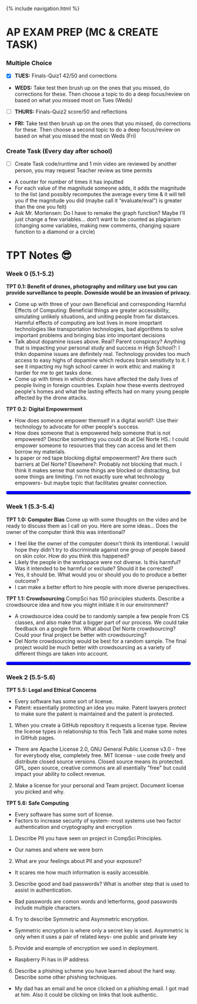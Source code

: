{% include navigation.html %}
# AP EXAM PREP (MC & CREATE TASK)
### Multiple Choice
- [x] **TUES:** Finals-Quiz1 42/50 and corrections
- **WEDS:** Take test then brush up on the ones that you missed, do corrections for these. Then choose a topic to do a deep focus/review on based on what you missed most on Tues (Weds)
- [ ] **THURS:** Finals-Quiz2 score/50 and reflections
- **FRI:** Take test then brush up on the ones that you missed, do corrections for these. Then choose a second topic to do a deep focus/review on based on what you missed the most on Weds (Fri)

### Create Task (Every day after school)
- [ ] Create Task code/runtime and 1 min video are reviewed by another person, you may request Teacher review as time permits
- A counter for number of times it has inputted
- For each value of the magnitude someone adds, it adds the magnitude to the list (and possibly recomputes the average every time & it will tell you if the magnitude you did (maybe call it “evaluate/eval”) is greater than the one you felt)
- Ask Mr. Mortensen: Do I have to remake the graph function? Maybe I’ll just change a few variables… don’t want to be counted as plagiarism (changing some variables, making new comments, changing square function to a diamond or a circle)

# TPT Notes 😎
### Week 0 (5.1-5.2)
**TPT 0.1: Benefit of drones, photography and military use but you can provide surveillance to people. Downside would be an invasion of privacy.**
- Come up with three of your own Beneficial and corresponding Harmful Effects of Computing: Beneficial things are greater accessibility, simulating unlikely situations, and uniting people from far distances. Harmful effects of computing are lost lives in more imoprtant technologies like transportation technologies, bad algorithms to solve important problems and bringing bias into important decisions
- Talk about dopamine issues above. Real? Parent conspiracy? Anything that is impacting your personal study and success in High School?: I thikn dopamine issues are definitely real. Technology provides too much access to easy highs of dopamine which reduces brain sensitivity to it. I see it impacting my high school career in work ethic and making it harder for me to get tasks done.
- Come up with times in which drones have affected the daily lives of people living in foreign countries. Explain how these events destroyed people's homes and what the lasting effects had on many young people affected by the drone attacks.

**TPT 0.2: Digital Empowerment**
- How does someone empower themself in a digital world?: Use their technology to advocate for other people's success.
- How does someone that is empowered help someone that is not empowered? Describe something you could do at Del Norte HS.: I could empower someone to resources that they can access and let them borrow my materials.
- Is paper or red tape blocking digital empowerment? Are there such barriers at Del Norte? Elsewhere?: Probably not blocking that much. I think it makes sense that some things are blocked or distracting, but some things are limiting. I'm not exactly sure what technology empowers- but maybe topic that facilitates greater connection.

<hr style="  border-top: 8px solid blue;
  border-radius: 5px;">
  
### Week 1 (5.3-5.4)
**TPT 1.0: Computer Bias**
Come up with some thoughts on the video and be ready to discuss them as I call on you. Here are some ideas...
Does the owner of the computer think this was intentional?
- I feel like the owner of the computer doesn't think its intentional. I would hope they didn't try to discriminate against one group of people based on skin color.
How do you think this happened?
- Likely the people in the workspace were not diverse.
Is this harmful? Was it intended to be harmful or exclude?
Should it be corrected?
- Yes, it should be.
What would you or should you do to produce a better outcome?
- I can make a better effort to hire people with more diverse perspectives.

**TPT 1.1: Crowdsourcing**
CompSci has 150 principles students. Describe a crowdsource idea and how you might initiate it in our environment?
- A crowdsource idea could be to randomly sample a few people from CS classes, and also make that a bigger part of our process. We could take feedback on a google form.
What about Del Norte crowdsourcing? Could your final project be better with crowdsourcing?
- Del Norte crowdsourcing would be best for a random sample. The final project would be much better with crowdsourcing as a variety of different things are taken into account.

<hr style="  border-top: 8px solid blue;
  border-radius: 5px;">
  
### Week 2 (5.5-5.6)
**TPT 5.5: Legal and Ethical Concerns**
- Every software has some sort of license. 
- Patent: essentially protecting an idea you make. Patent lawyers protect to make sure the patent is maintained and the patent is protected. 
1. When you create a GitHub repository it requests a license type. Review the license types in relationship to this Tech Talk and make some notes in GitHub pages.
- There are Apache License 2.0, GNU General Public License v3.0 - free for everybody else, completely free. MIT license - use code freely and distribute closed source versions. Closed source means its protected. GPL, open source, creative commons are all esentially "free" but could impact your ability to collect revenue.
2. Make a license for your personal and Team project. Document license you picked and why.

**TPT 5.6: Safe Computing**
- Every software has some sort of license.
- Factors to increase security of system- most systems use two factor authentication and cryptography and encryption
1. Describe PII you have seen on project in CompSci Principles.
- Our names and where we were born
2. What are your feelings about PII and your exposure?
- It scares me how much information is easily accessible.
3. Describe good and bad passwords? What is another step that is used to assist in authentication.
- Bad passwords are comon words and letterforms, good passwords include multiple characters.
4. Try to describe Symmetric and Asymmetric encryption.
- Symmetric encryption is where only a secret key is used. Asymmetric is only when it uses a pair of related keys- one public and private key
5. Provide and example of encryption we used in deployment.
- Raspberry Pi has in IP address
6. Describe a phishing scheme you have learned about the hard way. Describe some other phishing techniques.
- My dad has an email and he once clicked on a phishing email. I got mad at him. Also it could be clicking on links that look authentic.

